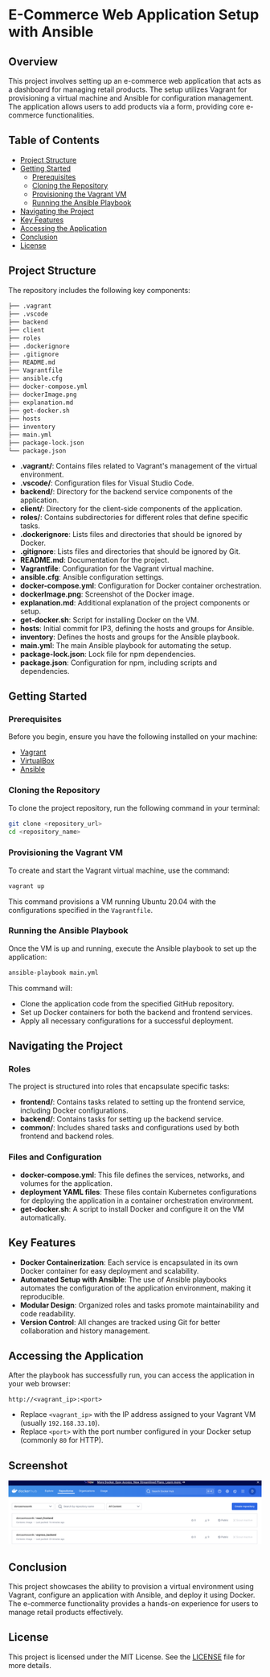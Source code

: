 # E-Commerce Web Application Setup with Ansible

## Overview

This project involves setting up an e-commerce web application that acts as a dashboard for managing retail products. The setup utilizes Vagrant for provisioning a virtual machine and Ansible for configuration management. The application allows users to add products via a form, providing core e-commerce functionalities.

## Table of Contents

- [Project Structure](#project-structure)
- [Getting Started](#getting-started)
  - [Prerequisites](#prerequisites)
  - [Cloning the Repository](#cloning-the-repository)
  - [Provisioning the Vagrant VM](#provisioning-the-vagrant-vm)
  - [Running the Ansible Playbook](#running-the-ansible-playbook)
- [Navigating the Project](#navigating-the-project)
- [Key Features](#key-features)
- [Accessing the Application](#accessing-the-application)
- [Conclusion](#conclusion)
- [License](#license)

## Project Structure

The repository includes the following key components:

```
├── .vagrant
├── .vscode
├── backend
├── client
├── roles
├── .dockerignore
├── .gitignore
├── README.md
├── Vagrantfile
├── ansible.cfg
├── docker-compose.yml
├── dockerImage.png
├── explanation.md
├── get-docker.sh
├── hosts
├── inventory
├── main.yml
├── package-lock.json
└── package.json
```

- **.vagrant/**: Contains files related to Vagrant's management of the virtual environment.
- **.vscode/**: Configuration files for Visual Studio Code.
- **backend/**: Directory for the backend service components of the application.
- **client/**: Directory for the client-side components of the application.
- **roles/**: Contains subdirectories for different roles that define specific tasks.
- **.dockerignore**: Lists files and directories that should be ignored by Docker.
- **.gitignore**: Lists files and directories that should be ignored by Git.
- **README.md**: Documentation for the project.
- **Vagrantfile**: Configuration for the Vagrant virtual machine.
- **ansible.cfg**: Ansible configuration settings.
- **docker-compose.yml**: Configuration for Docker container orchestration.
- **dockerImage.png**: Screenshot of the Docker image.
- **explanation.md**: Additional explanation of the project components or setup.
- **get-docker.sh**: Script for installing Docker on the VM.
- **hosts**: Initial commit for IP3, defining the hosts and groups for Ansible.
- **inventory**: Defines the hosts and groups for the Ansible playbook.
- **main.yml**: The main Ansible playbook for automating the setup.
- **package-lock.json**: Lock file for npm dependencies.
- **package.json**: Configuration for npm, including scripts and dependencies.

## Getting Started

### Prerequisites

Before you begin, ensure you have the following installed on your machine:

- [Vagrant](https://www.vagrantup.com/downloads)
- [VirtualBox](https://www.virtualbox.org/wiki/Downloads)
- [Ansible](https://www.ansible.com/products/ansible)

### Cloning the Repository

To clone the project repository, run the following command in your terminal:

```bash
git clone <repository_url>
cd <repository_name>
```

### Provisioning the Vagrant VM

To create and start the Vagrant virtual machine, use the command:

```bash
vagrant up
```

This command provisions a VM running Ubuntu 20.04 with the configurations specified in the `Vagrantfile`.

### Running the Ansible Playbook

Once the VM is up and running, execute the Ansible playbook to set up the application:

```bash
ansible-playbook main.yml
```

This command will:

- Clone the application code from the specified GitHub repository.
- Set up Docker containers for both the backend and frontend services.
- Apply all necessary configurations for a successful deployment.

## Navigating the Project

### Roles

The project is structured into roles that encapsulate specific tasks:

- **frontend/**: Contains tasks related to setting up the frontend service, including Docker configurations.
- **backend/**: Contains tasks for setting up the backend service.
- **common/**: Includes shared tasks and configurations used by both frontend and backend roles.

### Files and Configuration

- **docker-compose.yml**: This file defines the services, networks, and volumes for the application.
- **deployment YAML files**: These files contain Kubernetes configurations for deploying the application in a container orchestration environment.
- **get-docker.sh**: A script to install Docker and configure it on the VM automatically.

## Key Features

- **Docker Containerization**: Each service is encapsulated in its own Docker container for easy deployment and scalability.
- **Automated Setup with Ansible**: The use of Ansible playbooks automates the configuration of the application environment, making it reproducible.
- **Modular Design**: Organized roles and tasks promote maintainability and code readability.
- **Version Control**: All changes are tracked using Git for better collaboration and history management.

## Accessing the Application

After the playbook has successfully run, you can access the application in your web browser:

```
http://<vagrant_ip>:<port>
```

- Replace `<vagrant_ip>` with the IP address assigned to your Vagrant VM (usually `192.168.33.10`).
- Replace `<port>` with the port number configured in your Docker setup (commonly `80` for HTTP).

## Screenshot
![Docker Hub Images](image.png)

## Conclusion

This project showcases the ability to provision a virtual environment using Vagrant, configure an application with Ansible, and deploy it using Docker. The e-commerce functionality provides a hands-on experience for users to manage retail products effectively.

## License

This project is licensed under the MIT License. See the [LICENSE](LICENSE) file for more details.
